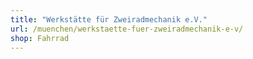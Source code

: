 ```yaml
---
title: "Werkstätte für Zweiradmechanik e.V."
url: /muenchen/werkstaette-fuer-zweiradmechanik-e-v/
shop: Fahrrad
---
```

